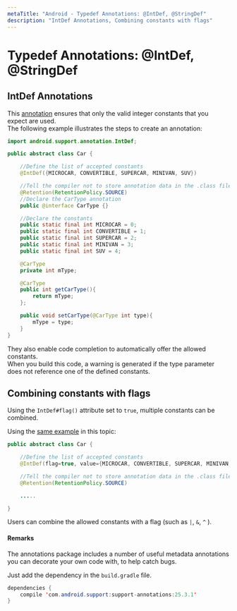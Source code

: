 ```yaml
---
metaTitle: "Android - Typedef Annotations: @IntDef, @StringDef"
description: "IntDef Annotations, Combining constants with flags"
---
```


# Typedef Annotations: @IntDef, @StringDef



## IntDef Annotations


This [annotation](https://developer.android.com/reference/android/support/annotation/IntDef.html) ensures that only the valid integer constants that you expect are used.<br />
The following example illustrates the steps to create an annotation:

```java
import android.support.annotation.IntDef;

public abstract class Car {

    //Define the list of accepted constants
    @IntDef({MICROCAR, CONVERTIBLE, SUPERCAR, MINIVAN, SUV})

    //Tell the compiler not to store annotation data in the .class file
    @Retention(RetentionPolicy.SOURCE)
    //Declare the CarType annotation
    public @interface CarType {}

    //Declare the constants
    public static final int MICROCAR = 0;
    public static final int CONVERTIBLE = 1;
    public static final int SUPERCAR = 2;
    public static final int MINIVAN = 3;
    public static final int SUV = 4;

    @CarType
    private int mType;

    @CarType
    public int getCarType(){
        return mType;
    };

    public void setCarType(@CarType int type){
        mType = type;
    }
}

```

They also enable code completion to automatically offer the allowed constants.<br />
When you build this code, a warning is generated if the type parameter does not reference one of the defined constants.



## Combining constants with flags


Using the `IntDef#flag()` attribute set to `true`, multiple constants can be combined.

Using the [same example](http://stackoverflow.com/documentation/android/4505/typedef-annotations-intdef-stringdef/15758/intdef-annotations#t=201609280657212936347) in this topic:

```java
public abstract class Car {

    //Define the list of accepted constants
    @IntDef(flag=true, value={MICROCAR, CONVERTIBLE, SUPERCAR, MINIVAN, SUV})

    //Tell the compiler not to store annotation data in the .class file
    @Retention(RetentionPolicy.SOURCE)

    .....

}

```

Users can combine the allowed constants with a flag (such as `|`, `&`, `^` ).



#### Remarks


The annotations package includes a number of useful metadata annotations you can decorate your own code with, to help catch bugs.

Just add the dependency in the `build.gradle` file.

```java
dependencies {
    compile 'com.android.support:support-annotations:25.3.1'
}

```

